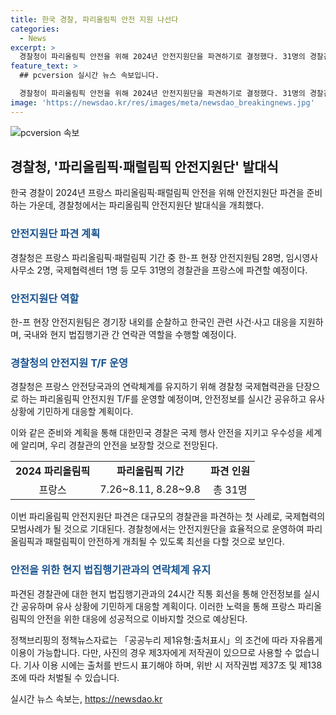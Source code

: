 ```yaml
---
title: 한국 경찰, 파리올림픽 안전 지원 나선다
categories:
  - News
excerpt: >
  경찰청이 파리올림픽 안전을 위해 2024년 안전지원단을 파견하기로 결정했다. 31명의 경찰관으로 구성된 현장 안전지원팀은 한국인 관련 사건에 지원하고, 현지 법 집행 기관과의 연락체계를 유지할 예정이다. 149명 중 31명의 경찰관이 선발되었으며, 이번 파견은 대규모 경찰 파견의 첫 사례이다. 안전지원 T/F는 우리 경찰관에 대한 현지 지원 뿐만 아니라 안전정보를 실시간 공유하는데 중점을 둘 것으로 보인다. 
feature_text: >
  ## pcversion 실시간 뉴스 속보입니다.

  경찰청이 파리올림픽 안전을 위해 2024년 안전지원단을 파견하기로 결정했다. 31명의 경찰관으로 구성된 현장 안전지원팀은 한국인 관련 사건에 지원하고, 현지 법 집행 기관과의 연락체계를 유지할 예정이다. 149명 중 31명의 경찰관이 선발되었으며, 이번 파견은 대규모 경찰 파견의 첫 사례이다. 안전지원 T/F는 우리 경찰관에 대한 현지 지원 뿐만 아니라 안전정보를 실시간 공유하는데 중점을 둘 것으로 보인다. 
image: 'https://newsdao.kr/res/images/meta/newsdao_breakingnews.jpg'
---
```


<p><img src="https://newsdao.kr/res/images/meta/newsdao_breakingnews.jpg" alt="pcversion 속보" /></p>

<h2 data-ke-size="size26">경찰청, '파리올림픽·패럴림픽 안전지원단' 발대식</h2>

<p data-ke-size="size16">한국 경찰이 2024년 프랑스 파리올림픽·패럴림픽 안전을 위해 안전지원단 파견을 준비하는 가운데, 경찰청에서는 파리올림픽 안전지원단 발대식을 개최했다.</p>

<h3><b><span style="color: #1a5490;">안전지원단 파견 계획</span></b></h3>

<p data-ke-size="size16">경찰청은 프랑스 파리올림픽·패럴림픽 기간 중 한-프 현장 안전지원팀 28명, 임시영사사무소 2명, 국제협력센터 1명 등 모두 31명의 경찰관을 프랑스에 파견할 예정이다.</p>

<h3><b><span style="color: #1a5490;">안전지원단 역할</span></b></h3>

<p data-ke-size="size16">한-프 현장 안전지원팀은 경기장 내외를 순찰하고 한국인 관련 사건·사고 대응을 지원하며, 국내와 현지 법집행기관 간 연락관 역할을 수행할 예정이다.</p>

<h3><b><span style="color: #1a5490;">경찰청의 안전지원 T/F 운영</span></b></h3>

<p data-ke-size="size16">경찰청은 프랑스 안전당국과의 연락체계를 유지하기 위해 경찰청 국제협력관을 단장으로 하는 파리올림픽 안전지원 T/F를 운영할 예정이며, 안전정보를 실시간 공유하고 유사 상황에 기민하게 대응할 계획이다.</p>

<p>이와 같은 준비와 계획을 통해 대한민국 경찰은 국제 행사 안전을 지키고 우수성을 세계에 알리며, 우리 경찰관의 안전을 보장할 것으로 전망된다. </p>

<table>
    <tbody>
        <tr>
            <td style="text-align: center; height: 17px;"><b>2024 파리올림픽</b></td>
            <td style="text-align: center; height: 17px;"><b>파리올림픽 기간</b></td>
            <td style="text-align: center; height: 17px;"><b>파견 인원</b></td>
        </tr>
        <tr>
            <td style="text-align: center; height: 17px;">프랑스</td>
            <td style="text-align: center; height: 17px;">7.26~8.11, 8.28~9.8</td>
            <td style="text-align: center; height: 17px;">총 31명</td>
        </tr>
    </tbody>
</table>

<p data-ke-size="size16">이번 파리올림픽 안전지원단 파견은 대규모의 경찰관을 파견하는 첫 사례로, 국제협력의 모범사례가 될 것으로 기대된다. 경찰청에서는 안전지원단을 효율적으로 운영하여 파리올림픽과 패럴림픽이 안전하게 개최될 수 있도록 최선을 다할 것으로 보인다.</p>

<h3><b><span style="color: #1a5490;">안전을 위한 현지 법집행기관과의 연락체계 유지</span></b></h3>

<p data-ke-size="size16">파견된 경찰관에 대한 현지 법집행기관과의 24시간 직통 회선을 통해 안전정보를 실시간 공유하며 유사 상황에 기민하게 대응할 계획이다. 이러한 노력을 통해 프랑스 파리올림픽의 안전을 위한 대응에 성공적으로 이바지할 것으로 예상된다.</p>

<p>정책브리핑의 정책뉴스자료는 「공공누리 제1유형:출처표시」의 조건에 따라 자유롭게 이용이 가능합니다. 다만, 사진의 경우 제3자에게 저작권이 있으므로 사용할 수 없습니다. 기사 이용 시에는 출처를 반드시 표기해야 하며, 위반 시 저작권법 제37조 및 제138조에 따라 처벌될 수 있습니다. <br> <p data-ke-size="size16"></p></p>
실시간 뉴스 속보는, <a href="https://newsdao.kr" rel="dofollow">https://newsdao.kr</a>


